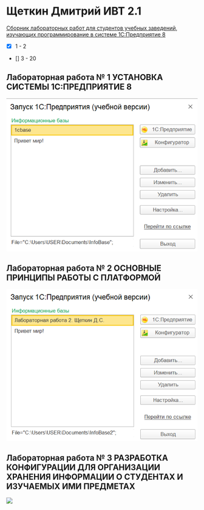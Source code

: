 # Щеткин Дмитрий ИВТ 2.1
[Сборник лабораторных работ для студентов учебных заведений, изучающих программирование в системе 1С:Предприятие 8](https://its.1c.ru/db/publab82021)

- [x] 1 - 2
- [] 3 - 20

## Лабораторная работа № 1 УСТАНОВКА СИСТЕМЫ 1С:ПРЕДПРИЯТИЕ 8
![](photos/1.png)

## Лабораторная работа № 2 ОСНОВНЫЕ ПРИНЦИПЫ РАБОТЫ С ПЛАТФОРМОЙ
![](photos/2.png)

## Лабораторная работа № 3 РАЗРАБОТКА КОНФИГУРАЦИИ ДЛЯ ОРГАНИЗАЦИИ ХРАНЕНИЯ ИНФОРМАЦИИ О СТУДЕНТАХ И ИЗУЧАЕМЫХ ИМИ ПРЕДМЕТАХ
![](photos/.png)


